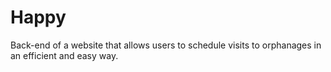 # Happy
Back-end of a website that allows users to schedule visits to orphanages in an efficient and easy way.
